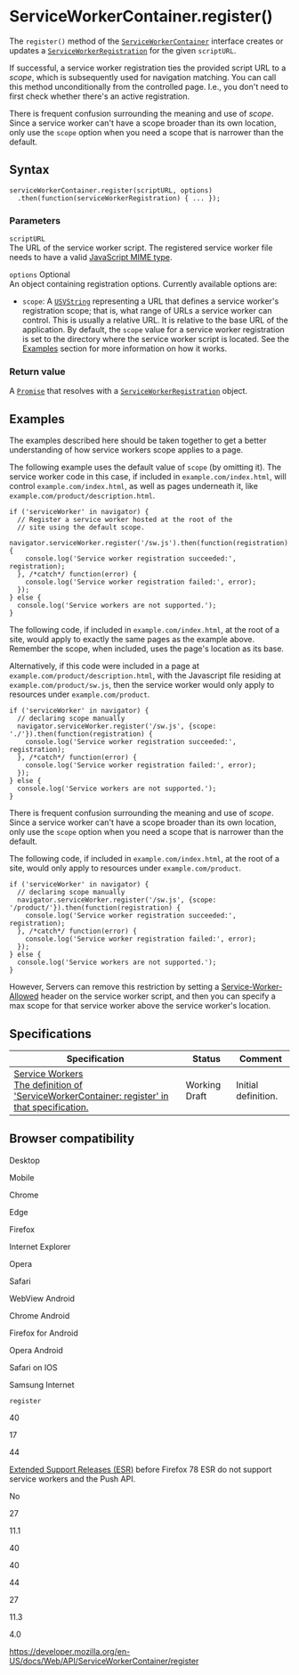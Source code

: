 ServiceWorkerContainer.register()
=================================

The `register()` method of the [`ServiceWorkerContainer`](../serviceworkercontainer) interface creates or updates a [`ServiceWorkerRegistration`](../serviceworkerregistration) for the given `scriptURL`.

If successful, a service worker registration ties the provided script URL to a *scope*, which is subsequently used for navigation matching. You can call this method unconditionally from the controlled page. I.e., you don't need to first check whether there's an active registration.

There is frequent confusion surrounding the meaning and use of *scope*. Since a service worker can't have a scope broader than its own location, only use the `scope` option when you need a scope that is narrower than the default.

Syntax
------

    serviceWorkerContainer.register(scriptURL, options)
      .then(function(serviceWorkerRegistration) { ... });

### Parameters

`scriptURL`  
The URL of the service worker script. The registered service worker file needs to have a valid [JavaScript MIME type](https://developer.mozilla.org/en-US/docs/Web/HTTP/Basics_of_HTTP/MIME_types#javascript_types).

 `options` <span class="badge inline optional">Optional</span>   
An object containing registration options. Currently available options are:

-   `scope`: A [`USVString`](../usvstring) representing a URL that defines a service worker's registration scope; that is, what range of URLs a service worker can control. This is usually a relative URL. It is relative to the base URL of the application. By default, the `scope` value for a service worker registration is set to the directory where the service worker script is located. See the [Examples](#examples) section for more information on how it works.

### Return value

A [`Promise`](https://developer.mozilla.org/en-US/docs/Web/JavaScript/Reference/Global_Objects/Promise) that resolves with a [`ServiceWorkerRegistration`](../serviceworkerregistration) object.

Examples
--------

The examples described here should be taken together to get a better understanding of how service workers scope applies to a page.

The following example uses the default value of `scope` (by omitting it). The service worker code in this case, if included in `example.com/index.html`, will control `example.com/index.html`, as well as pages underneath it, like `example.com/product/description.html`.

    if ('serviceWorker' in navigator) {
      // Register a service worker hosted at the root of the
      // site using the default scope.
      navigator.serviceWorker.register('/sw.js').then(function(registration) {
        console.log('Service worker registration succeeded:', registration);
      }, /*catch*/ function(error) {
        console.log('Service worker registration failed:', error);
      });
    } else {
      console.log('Service workers are not supported.');
    }

The following code, if included in `example.com/index.html`, at the root of a site, would apply to exactly the same pages as the example above. Remember the scope, when included, uses the page's location as its base.

Alternatively, if this code were included in a page at `example.com/product/description.html`, with the Javascript file residing at `example.com/product/sw.js`, then the service worker would only apply to resources under `example.com/product`.

    if ('serviceWorker' in navigator) {
      // declaring scope manually
      navigator.serviceWorker.register('/sw.js', {scope: './'}).then(function(registration) {
        console.log('Service worker registration succeeded:', registration);
      }, /*catch*/ function(error) {
        console.log('Service worker registration failed:', error);
      });
    } else {
      console.log('Service workers are not supported.');
    }

There is frequent confusion surrounding the meaning and use of *scope*. Since a service worker can't have a scope broader than its own location, only use the `scope` option when you need a scope that is narrower than the default.

The following code, if included in `example.com/index.html`, at the root of a site, would only apply to resources under `example.com/product`.

    if ('serviceWorker' in navigator) {
      // declaring scope manually
      navigator.serviceWorker.register('/sw.js', {scope: '/product/'}).then(function(registration) {
        console.log('Service worker registration succeeded:', registration);
      }, /*catch*/ function(error) {
        console.log('Service worker registration failed:', error);
      });
    } else {
      console.log('Service workers are not supported.');
    }

However, Servers can remove this restriction by setting a <a href="https://w3c.github.io/ServiceWorker/#service-worker-allowed" id="ref-for-service-worker-allowed">Service-Worker-Allowed</a> header on the service worker script, and then you can specify a max scope for that service worker above the service worker's location.

Specifications
--------------

<table><thead><tr class="header"><th>Specification</th><th>Status</th><th>Comment</th></tr></thead><tbody><tr class="odd"><td><a href="https://w3c.github.io/ServiceWorker/#dom-serviceworkercontainer-register">Service Workers<br />
<span class="small">The definition of 'ServiceWorkerContainer: register' in that specification.</span></a></td><td><span class="spec-wd">Working Draft</span></td><td>Initial definition.</td></tr></tbody></table>

Browser compatibility
---------------------

Desktop

Mobile

Chrome

Edge

Firefox

Internet Explorer

Opera

Safari

WebView Android

Chrome Android

Firefox for Android

Opera Android

Safari on IOS

Samsung Internet

`register`

40

17

44

[Extended Support Releases (ESR)](https://www.mozilla.org/en-US/firefox/organizations/) before Firefox 78 ESR do not support service workers and the Push API.

No

27

11.1

40

40

44

27

11.3

4.0

<a href="https://developer.mozilla.org/en-US/docs/Web/API/ServiceWorkerContainer/register" class="_attribution-link">https://developer.mozilla.org/en-US/docs/Web/API/ServiceWorkerContainer/register</a>
